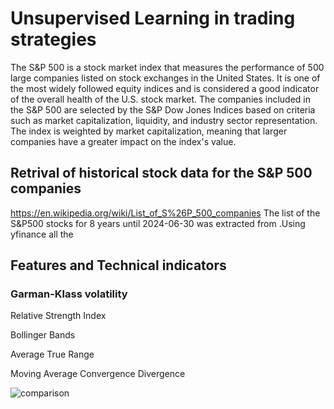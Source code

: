# Unsupervised Learning in trading strategies

The S&P 500 is a stock market index that measures the performance of 500 large companies listed on stock exchanges in the United States. It is one of the most widely followed equity indices and is considered a good indicator of the overall health of the U.S. stock market. The companies included in the S&P 500 are selected by the S&P Dow Jones Indices based on criteria such as market capitalization, liquidity, and industry sector representation. The index is weighted by market capitalization, meaning that larger companies have a greater impact on the index's value.

## Retrival of historical stock data for the S&P 500 companies
https://en.wikipedia.org/wiki/List_of_S%26P_500_companies
The list of the S&P500 stocks for 8 years until 2024-06-30 was extracted from .Using yfinance all the  


## Features and Technical indicators
### Garman-Klass volatility 

Relative Strength Index

Bollinger Bands

Average True Range 

Moving Average Convergence Divergence


![comparison](https://github.com/user-attachments/assets/8b5b621a-5fe6-4a89-ad53-4fa902bda54d)

